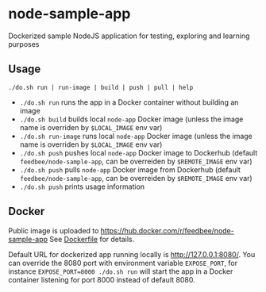 # node-sample-app
Dockerized sample NodeJS application for testing, exploring and learning purposes

## Usage

`./do.sh run | run-image | build | push | pull | help`

- `./do.sh run` runs the app in a Docker container without building an image
- `./do.sh build` builds local `node-app` Docker image (unless the image name is overriden by `$LOCAL_IMAGE` env var)
- `./do.sh run-image` runs local `node-app` Docker image (unless the image name is overriden by `$LOCAL_IMAGE` env var)
- `./do.sh push` pushes local `node-app` Docker image to Dockerhub (default `feedbee/node-sample-app`, can be overreiden by `$REMOTE_IMAGE` env var)
- `./do.sh push` pulls `node-app` Docker image from Dockerhub (default `feedbee/node-sample-app`, can be overreiden by `$REMOTE_IMAGE` env var)
- `./do.sh push` prints usage information

## Docker

Public image is uploaded to https://hub.docker.com/r/feedbee/node-sample-app
See [Dockerfile](./Dockerfile) for details.

Default URL for dockerized app running locally is http://127.0.0.1:8080/. You can override the 8080 port with environment variable `EXPOSE_PORT`, for instance `EXPOSE_PORT=8000 ./do.sh run` will start the app in a Docker container listening for port 8000 instead of default 8080.
